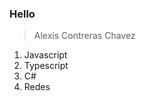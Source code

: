 ### Hello

> Alexis Contreras Chavez
<ol>
  <li style="backgroundcolor=red;">Javascript</li>
  <li>Typescript</li>
  <li>C#</li>
  <li>Redes</li>
</ol>
